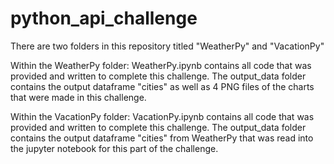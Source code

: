 # python_api_challenge

There are two folders in this repository titled "WeatherPy" and "VacationPy"

Within the WeatherPy folder:
    WeatherPy.ipynb contains all code that was provided and written to complete this challenge. 
    The output_data folder contains the output dataframe "cities" as well as 4 PNG files of the charts that were made in this challenge.

Within the VacationPy folder:
    VacationPy.ipynb contains all code that was provided and written to complete this challenge. 
    The output_data folder contains the output dataframe "cities" from WeatherPy that was read into the jupyter notebook for this part of the challenge.

